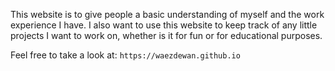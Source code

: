 This website is to give people a basic understanding of myself and the work experience I have. 
I also want to use this website to keep track of any little projects I want to work on, whether is it for fun or for educational purposes.

Feel free to take a look at: `https://waezdewan.github.io`